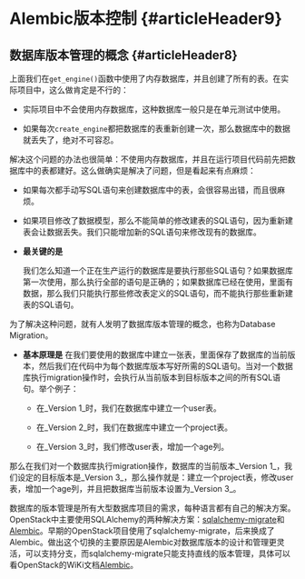 # Alembic版本控制 {#articleHeader9}

## 数据库版本管理的概念 {#articleHeader8}

上面我们在`get_engine()`函数中使用了内存数据库，并且创建了所有的表。在实际项目中，这么做肯定是不行的：

* 实际项目中不会使用内存数据库，这种数据库一般只是在单元测试中使用。

* 如果每次`create_engine`都把数据库的表重新创建一次，那么数据库中的数据就丢失了，绝对不可容忍。

解决这个问题的办法也很简单：不使用内存数据库，并且在运行项目代码前先把数据库中的表都建好。这么做确实是解决了问题，但是看起来有点麻烦：

* 如果每次都手动写SQL语句来创建数据库中的表，会很容易出错，而且很麻烦。

* 如果项目修改了数据模型，那么不能简单的修改建表的SQL语句，因为重新建表会让数据丢失。我们只能增加新的SQL语句来修改现有的数据库。

* **最关键的是**

    我们怎么知道一个正在生产运行的数据库是要执行那些SQL语句？如果数据库第一次使用，那么执行全部的语句是正确的；如果数据库已经在使用，里面有数据，那么我们只能执行那些修改表定义的SQL语句，而不能执行那些重新建表的SQL语句。

为了解决这种问题，就有人发明了数据库版本管理的概念，也称为Database Migration。
* **基本原理是**
    在我们要使用的数据库中建立一张表，里面保存了数据库的当前版本，然后我们在代码中为每个数据库版本写好所需的SQL语句。当对一个数据库执行migration操作时，会执行从当前版本到目标版本之间的所有SQL语句。举个例子：

    * 在_Version 1_时，我们在数据库中建立一个user表。

    * 在_Version 2_时，我们在数据库中建立一个project表。

    * 在_Version 3_时，我们修改user表，增加一个age列。

那么在我们对一个数据库执行migration操作，数据库的当前版本_Version 1_，我们设定的目标版本是_Version 3_，那么操作就是：建立一个project表，修改user表，增加一个age列，并且把数据库当前版本设置为_Version 3_。

数据库的版本管理是所有大型数据库项目的需求，每种语言都有自己的解决方案。OpenStack中主要使用SQLAlchemy的两种解决方案：[sqlalchemy-migrate](https://github.com/openstack/sqlalchemy-migrate)和[Alembic](https://alembic.readthedocs.org/en/latest/)。早期的OpenStack项目使用了sqlalchemy-migrate，后来换成了Alembic。做出这个切换的主要原因是Alembic对数据库版本的设计和管理更灵活，可以支持分支，而sqlalchemy-migrate只能支持直线的版本管理，具体可以看OpenStack的WiKi文档[Alembic](https://wiki.openstack.org/wiki/Obsolete:Alembic)。



